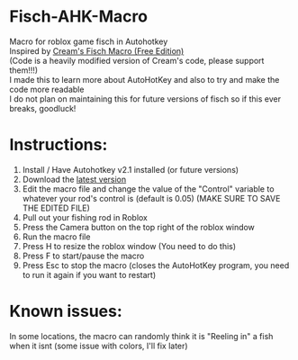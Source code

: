 # Fisch-AHK-Macro
Macro for roblox game fisch in Autohotkey <br> 
Inspired by [Cream's Fisch Macro (Free Edition)](https://github.com/Cweamy/Fisch-Cream-s-Macro) <br>
(Code is a heavily modified version of Cream's code, please support them!!!) <br>
I made this to learn more about AutoHotKey and also to try and make the code more readable <br>
I do not plan on maintaining this for future versions of fisch so if this ever breaks, goodluck! <br> 

# Instructions:
1. Install / Have Autohotkey v2.1 installed (or future versions)
2. Download the [latest version](https://github.com/throwaway20000/Fisch-AHK-Macro/blob/main/latest.Ahk)
3. Edit the macro file and change the value of the "Control" variable to whatever your rod's control is (default is 0.05) (MAKE SURE TO SAVE THE EDITED FILE)
4. Pull out your fishing rod in Roblox
5. Press the Camera button on the top right of the roblox window
6. Run the macro file
7. Press H to resize the roblox window (You need to do this)
8. Press F to start/pause the macro
9. Press Esc to stop the macro (closes the AutoHotKey program, you need to run it again if you want to restart)

# Known issues:
In some locations, the macro can randomly think it is "Reeling in" a fish when it isnt (some issue with colors, I'll fix later) <br>
